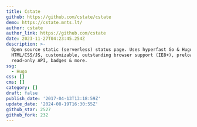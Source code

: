 ```yaml
---
title: Cstate
github: https://github.com/cstate/cstate
demo: https://cstate.mnts.lt/
author: cstate
author_link: https://github.com/cstate
date: 2023-11-27T04:23:45.254Z
description: >-
  Open source static (serverless) status page. Uses hyperfast Go & Hugo, minimal
  HTML/CSS/JS, customizable, outstanding browser support (IE8+), preloaded CMS,
  read-only API, badges & more.
ssg:
  - Hugo
css: []
cms: []
category: []
draft: false
publish_date: '2017-04-13T13:18:59Z'
update_date: '2024-08-19T16:30:55Z'
github_star: 2527
github_fork: 232
---
```

